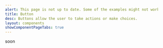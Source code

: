 ```yaml
---
alert: This page is not up to date. Some of the examples might not work as expected.
title: Button
desc: Buttons allow the user to take actions or make choices.
layout: components
showComponentPageTabs: true
---
```


soon
